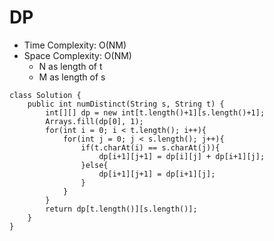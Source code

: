 # DP
* Time Complexity: O(NM)
* Space Complexity: O(NM)
	* N as length of t
    * M as length of s
```
class Solution {
    public int numDistinct(String s, String t) {
        int[][] dp = new int[t.length()+1][s.length()+1];
        Arrays.fill(dp[0], 1);
        for(int i = 0; i < t.length(); i++){
            for(int j = 0; j < s.length(); j++){
                if(t.charAt(i) == s.charAt(j)){
                    dp[i+1][j+1] = dp[i][j] + dp[i+1][j];
                }else{
                    dp[i+1][j+1] = dp[i+1][j];
                }
            }
        }
        return dp[t.length()][s.length()];
    }
}

```